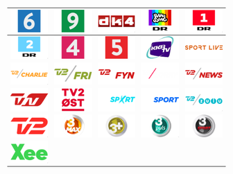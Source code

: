 | ![](https://raw.githubusercontent.com/RevGear/logo/master/Countries/DK/6eren.png) | ![](https://raw.githubusercontent.com/RevGear/logo/master/Countries/DK/Canal9.png) | ![](https://raw.githubusercontent.com/RevGear/logo/master/Countries/DK/Dk4.png) | ![](https://raw.githubusercontent.com/RevGear/logo/master/Countries/DK/DR-Ramasjang.png) | ![](https://raw.githubusercontent.com/RevGear/logo/master/Countries/DK/DR1.png) | 
|:---:|:---:|:---:|:---:|:---:| 
| ![](https://raw.githubusercontent.com/RevGear/logo/master/Countries/DK/DR2.png) | ![](https://raw.githubusercontent.com/RevGear/logo/master/Countries/DK/Kanal4.png) | ![](https://raw.githubusercontent.com/RevGear/logo/master/Countries/DK/Kanal5.png) | ![](https://raw.githubusercontent.com/RevGear/logo/master/Countries/DK/KKRTV.png) | ![](https://raw.githubusercontent.com/RevGear/logo/master/Countries/DK/Sport-Live.png) | 
| ![](https://raw.githubusercontent.com/RevGear/logo/master/Countries/DK/TV2-Charlie.png) | ![](https://raw.githubusercontent.com/RevGear/logo/master/Countries/DK/TV2-Fri.png) | ![](https://raw.githubusercontent.com/RevGear/logo/master/Countries/DK/TV2-Fyn.png) | ![](https://raw.githubusercontent.com/RevGear/logo/master/Countries/DK/TV2-Lorry.png) | ![](https://raw.githubusercontent.com/RevGear/logo/master/Countries/DK/TV2-News.png) | 
| ![](https://raw.githubusercontent.com/RevGear/logo/master/Countries/DK/TV2-Nord.png) | ![](https://raw.githubusercontent.com/RevGear/logo/master/Countries/DK/TV2-Ost.png) | ![](https://raw.githubusercontent.com/RevGear/logo/master/Countries/DK/TV2-Sport-X.png) | ![](https://raw.githubusercontent.com/RevGear/logo/master/Countries/DK/TV2-Sport.png) | ![](https://raw.githubusercontent.com/RevGear/logo/master/Countries/DK/TV2-Zulu.png) | 
| ![](https://raw.githubusercontent.com/RevGear/logo/master/Countries/DK/TV2.png) | ![](https://raw.githubusercontent.com/RevGear/logo/master/Countries/DK/TV3-Max.png) | ![](https://raw.githubusercontent.com/RevGear/logo/master/Countries/DK/TV3-Plus.png) | ![](https://raw.githubusercontent.com/RevGear/logo/master/Countries/DK/TV3-Puls.png) | ![](https://raw.githubusercontent.com/RevGear/logo/master/Countries/DK/TV3-Sport.png) | 
| ![](https://raw.githubusercontent.com/RevGear/logo/master/Countries/DK/Xee.png)  | 

